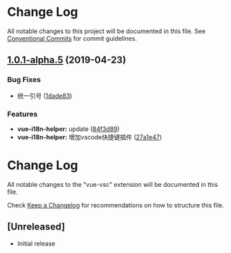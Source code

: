 # Change Log

All notable changes to this project will be documented in this file.
See [Conventional Commits](https://conventionalcommits.org) for commit guidelines.

## [1.0.1-alpha.5](https://github.com/Kuaizi-co/i18n/compare/v1.0.1-alpha.3...v1.0.1-alpha.5) (2019-04-23)


### Bug Fixes

* 统一引号 ([1dade83](https://github.com/Kuaizi-co/i18n/commit/1dade83))


### Features

* **vue-i18n-helper:** update ([84f3d89](https://github.com/Kuaizi-co/i18n/commit/84f3d89))
* **vue-i18n-helper:** 增加vscode快捷键插件 ([27a1e47](https://github.com/Kuaizi-co/i18n/commit/27a1e47))





# Change Log

All notable changes to the "vue-vsc" extension will be documented in this file.

Check [Keep a Changelog](http://keepachangelog.com/) for recommendations on how to structure this file.

## [Unreleased]

- Initial release
